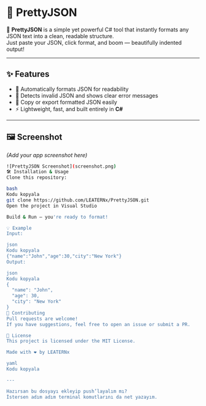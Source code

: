 # 💫 PrettyJSON

🚀 **PrettyJSON** is a simple yet powerful C# tool that instantly formats any JSON text into a clean, readable structure.  
Just paste your JSON, click format, and boom — beautifully indented output!  

---

## ✨ Features
- 🎨 Automatically formats JSON for readability  
- 🧩 Detects invalid JSON and shows clear error messages  
- 💾 Copy or export formatted JSON easily  
- ⚡ Lightweight, fast, and built entirely in **C#**

---

## 🖼️ Screenshot
*(Add your app screenshot here)*  
```bash
![PrettyJSON Screenshot](screenshot.png)
🛠️ Installation & Usage
Clone this repository:

bash
Kodu kopyala
git clone https://github.com/LEATERNx/PrettyJSON.git
Open the project in Visual Studio

Build & Run — you're ready to format!

💡 Example
Input:

json
Kodu kopyala
{"name":"John","age":30,"city":"New York"}
Output:

json
Kodu kopyala
{
  "name": "John",
  "age": 30,
  "city": "New York"
}
🤝 Contributing
Pull requests are welcome!
If you have suggestions, feel free to open an issue or submit a PR.

📜 License
This project is licensed under the MIT License.

Made with ❤️ by LEATERNx

yaml
Kodu kopyala

---

Hazırsan bu dosyayı ekleyip push’layalım mı?  
İstersen adım adım terminal komutlarını da net yazayım.
